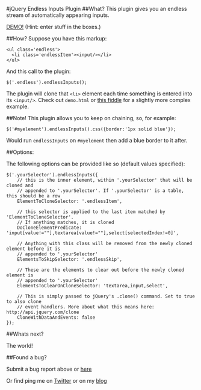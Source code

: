 #jQuery Endless Inputs Plugin
##What?
This plugin gives you an endless stream of automatically appearing inputs.

[DEMO!](http://jsfiddle.net/gh/get/jquery/1.6/mharen/jquery-endless-inputs-plugin/tree/master/fiddle-demo/) (Hint: enter stuff in the boxes.)

##How?
Suppose you have this markup:

    <ul class='endless'>
	  <li class='endlessItem'><input/></li>
	</ul>

And this call to the plugin:

    $('.endless').endlessInputs();

The plugin will clone that `<li>` element each time something is entered into its `<input/>`. Check out `demo.html` or [this fiddle](http://jsfiddle.net/gh/get/jquery/1.6/mharen/jquery-endless-inputs-plugin/tree/master/fiddle-demo/) for a slightly more complex example.

##Note!
This plugin allows you to keep on chaining, so, for example:

    $('#myelement').endlessInputs().css({border:'1px solid blue'});

Would run `endlessInputs` on `#myelement` then add a blue border to it after.


##Options:

The following options can be provided like so (default values specified):

    $('.yourSelector').endlessInputs({
		// this is the inner element, within '.yourSelector' that will be cloned and
		// appended to '.yourSelector'. If '.yourSelector' is a table, this should be a row
		ElementToCloneSelector: '.endlessItem',
		
		// this selector is applied to the last item matched by 'ElementToCloneSelector'. 
		// If anything matches, it is cloned
		DoCloneElementPredicate: 'input[value!=""],textarea[value!=""],select[selectedIndex!=0]',
		
		// Anything with this class will be removed from the newly cloned element before it is 
		// appended to '.yourSelector'
		ElementsToSkipSelector: '.endlessSkip',
		
		// These are the elements to clear out before the newly cloned element is 
		// appended to '.yourSelector'
		ElementsToClearOnCloneSelector: 'textarea,input,select',
		
		// This is simply passed to jQuery's .clone() command. Set to true to also clone
		// event handlers. More about what this means here: http://api.jquery.com/clone
		CloneWithDataAndEvents: false
	});
	  

##Whats next?

The world!

##Found a bug? 

Submit a bug report above or [here](https://github.com/mharen/jquery-endless-inputs-plugin/issues)

Or find ping me on [Twitter](http://www.twitter.com/mharen) or on my [blog](http://blog.wassupy.com)

